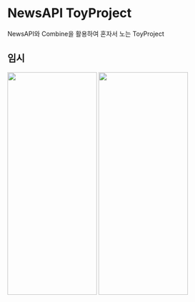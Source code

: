 # NewsAPI ToyProject

NewsAPI와 Combine을 활용하여 혼자서 노는 ToyProject
<br/>

## 임시

<img src="https://i.esdrop.com/d/f/xJR8oet2qE/O5tJWDp9CP.gif" width="200" height="500"/> <img src="https://i.esdrop.com/d/f/xJR8oet2qE/gGwcDi8t5S.gif" width="200" height="500"/>
